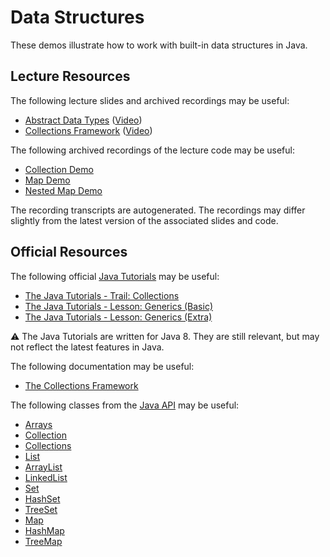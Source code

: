 Data Structures
=================================================

These demos illustrate how to work with built-in data structures in Java.

## Lecture Resources ##

The following lecture slides and archived recordings may be useful:

  - [Abstract Data Types](https://docs.google.com/presentation/d/e/2PACX-1vQeTTwH60iMYPsp4iZWTxHxeethl6xUtGFQyV835fJdTXllsd9ywYD44zs5Fp8sVA1JnnTDAz1ZKtGR/pub?start=false&loop=false&delayms=3000) ([Video](https://usfca.hosted.panopto.com/Panopto/Pages/Viewer.aspx?id=058caeb5-a7ed-4a4a-9bbe-af9a01511e7c))
  - [Collections Framework](https://docs.google.com/presentation/d/e/2PACX-1vQpEUAryNouwLkeY_-WHB8YBLx5rbRXaxtILhjCyOObBE0xG7wOkLR2oS8yiKmBPcAIM_K3N2sMvrRH/pub?start=false&loop=false&delayms=3000) ([Video](https://usfca.hosted.panopto.com/Panopto/Pages/Viewer.aspx?id=d96842bd-a7fd-4470-8129-af9a01511ea9))

The following archived recordings of the lecture code may be useful:

  - [Collection Demo](https://usfca.hosted.panopto.com/Panopto/Pages/Viewer.aspx?id=50407ae4-8160-45f6-9a13-af9a01511e42)
  - [Map Demo](https://usfca.hosted.panopto.com/Panopto/Pages/Viewer.aspx?id=73ce7aff-7d86-4e79-847b-af9a01511ee6)
  - [Nested Map Demo](https://usfca.hosted.panopto.com/Panopto/Pages/Viewer.aspx?id=467061a3-8c81-491c-8a8b-af9d00303e2e)

The recording transcripts are autogenerated. The recordings may differ slightly from the latest version of the associated slides and code.

## Official Resources ##

The following official [Java Tutorials](http://docs.oracle.com/javase/tutorial/index.html) may be useful:

- [The Java Tutorials - Trail: Collections](https://docs.oracle.com/javase/tutorial/collections/index.html)
- [The Java Tutorials - Lesson: Generics (Basic)](https://docs.oracle.com/javase/tutorial/java/generics/index.html)
- [The Java Tutorials - Lesson: Generics (Extra)](https://docs.oracle.com/javase/tutorial/extra/generics/index.html)

:warning: The Java Tutorials are written for Java 8. They are still relevant, but may not reflect the latest features in Java.

The following documentation may be useful:

- [The Collections Framework](https://docs.oracle.com/en/java/javase/17/docs/api/java.base/java/util/doc-files/coll-overview.html)

The following classes from the [Java API](https://docs.oracle.com/en/java/javase/17/docs/api/) may be useful:

- [Arrays](https://docs.oracle.com/en/java/javase/17/docs/api/java.base/java/util/Arrays.html)
- [Collection](https://docs.oracle.com/en/java/javase/17/docs/api/java.base/java/util/Collection.html)
- [Collections](https://docs.oracle.com/en/java/javase/17/docs/api/java.base/java/util/Collections.html)
- [List](https://docs.oracle.com/en/java/javase/17/docs/api/java.base/java/util/List.html)
- [ArrayList](https://docs.oracle.com/en/java/javase/17/docs/api/java.base/java/util/ArrayList.html)
- [LinkedList](https://docs.oracle.com/en/java/javase/17/docs/api/java.base/java/util/LinkedList.html)
- [Set](https://docs.oracle.com/en/java/javase/17/docs/api/java.base/java/util/Set.html)
- [HashSet](https://docs.oracle.com/en/java/javase/17/docs/api/java.base/java/util/HashSet.html)
- [TreeSet](https://docs.oracle.com/en/java/javase/17/docs/api/java.base/java/util/TreeSet.html)
- [Map](https://docs.oracle.com/en/java/javase/17/docs/api/java.base/java/util/Map.html)
- [HashMap](https://docs.oracle.com/en/java/javase/17/docs/api/java.base/java/util/HashMap.html)
- [TreeMap](https://docs.oracle.com/en/java/javase/17/docs/api/java.base/java/util/TreeMap.html)
